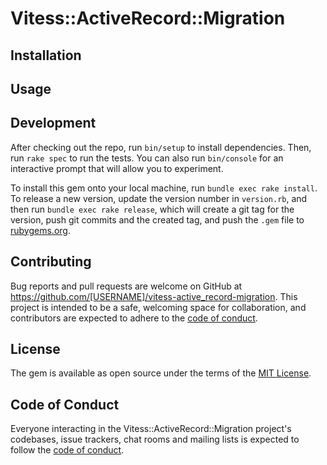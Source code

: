 # Vitess::ActiveRecord::Migration

## Installation

## Usage

## Development

After checking out the repo, run `bin/setup` to install dependencies. Then, run `rake spec` to run the tests. You can also run `bin/console` for an interactive prompt that will allow you to experiment.

To install this gem onto your local machine, run `bundle exec rake install`. To release a new version, update the version number in `version.rb`, and then run `bundle exec rake release`, which will create a git tag for the version, push git commits and the created tag, and push the `.gem` file to [rubygems.org](https://rubygems.org).

## Contributing

Bug reports and pull requests are welcome on GitHub at https://github.com/[USERNAME]/vitess-active_record-migration. This project is intended to be a safe, welcoming space for collaboration, and contributors are expected to adhere to the [code of conduct](https://github.com/[USERNAME]/vitess-active_record-migration/blob/main/CODE_OF_CONDUCT.md).

## License

The gem is available as open source under the terms of the [MIT License](https://opensource.org/licenses/MIT).

## Code of Conduct

Everyone interacting in the Vitess::ActiveRecord::Migration project's codebases, issue trackers, chat rooms and mailing lists is expected to follow the [code of conduct](https://github.com/[USERNAME]/vitess-active_record-migration/blob/main/CODE_OF_CONDUCT.md).
